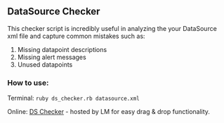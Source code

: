 ## DataSource Checker

This checker script is incredibly useful in analyzing the your DataSource xml file and capture common mistakes such as:
 1. Missing datapoint descriptions
 2. Missing alert messages
 3. Unused datapoints

### How to use:

Terminal: `ruby ds_checker.rb datasource.xml`

Online: [DS Checker](http://13.57.230.18:8095/) - hosted by LM for easy drag & drop functionality.
